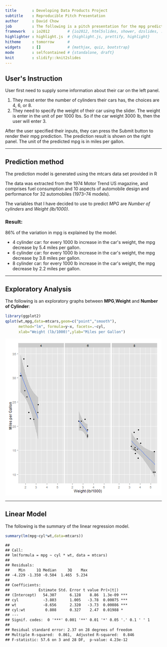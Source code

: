```yaml
---
title       : Developing Data Products Project 
subtitle    : Reproducible Pitch Presentation 
author      : David Chow
job         : The following is a pitch presentation for the mpg predictition application. 
framework   : io2012        # {io2012, html5slides, shower, dzslides, ...}
highlighter : highlight.js  # {highlight.js, prettify, highlight}
hitheme     : tomorrow      # 
widgets     : []            # {mathjax, quiz, bootstrap}
mode        : selfcontained # {standalone, draft}
knit        : slidify::knit2slides
---
```


## User's Instruction

User first need to supply some information about their car on the left panel.      
1. They must enter the number of cylinders their cars has, the choices are 4, 6, or 8.       
2. They need to specify the weight of their car using the slider. The weight is enter in the unit of per 1000 lbs. So if the car weight 3000 lb, then the user will enter 3.     
      
After the user specified their inputs, they can press the Submit button to render their mpg prediction. The prediction result is shown on the right panel. The unit of the predicted mpg is in miles per gallon.

---

## Prediction method

The prediction model is generated using the mtcars data set provided in R    

The data was extracted from the 1974 Motor Trend US magazine, and comprises fuel consumption and 10 aspects of automobile design and performance for 32 automobiles (1973–74 models).  

The variables that I have decided to use to predict *MPG* are *Number of cylinders* and *Weight (lb/1000)*.        

### Result:   
86% of the variation in mpg is explained by the model.          
* 4 cylinder car: for every 1000 lb increase in the car's weight, the mpg decrease by 5.4 miles per gallon.      
* 6 cylinder car: for every 1000 lb increase in the car's weight, the mpg decrease by 3.8 miles per gallon.      
* 8 cylinder car: for every 1000 lb increase in the car's weight, the mpg decrease by 2.2 miles per gallon.

---

## Exploratory Analysis

The following is an exploratory graphs between **MPG**,**Weight** and **Number of Cylinder**:    


```r
library(ggplot2)
qplot(wt,mpg,data=mtcars,geom=c("point","smooth"),
      method="lm", formula=y~x, facets=.~cyl,
      xlab="Weight (lb/1000)",ylab="Miles per Gallon")
```

![plot of chunk ggplot](assets/fig/ggplot.png) 


---

## Linear Model

The following is the summary of the linear regression model.   

```r
summary(lm(mpg~cyl*wt,data=mtcars))
```

```
## 
## Call:
## lm(formula = mpg ~ cyl * wt, data = mtcars)
## 
## Residuals:
##    Min     1Q Median     3Q    Max 
## -4.229 -1.350 -0.504  1.465  5.234 
## 
## Coefficients:
##             Estimate Std. Error t value Pr(>|t|)    
## (Intercept)   54.307      6.128    8.86  1.3e-09 ***
## cyl           -3.803      1.005   -3.78  0.00075 ***
## wt            -8.656      2.320   -3.73  0.00086 ***
## cyl:wt         0.808      0.327    2.47  0.01988 *  
## ---
## Signif. codes:  0 '***' 0.001 '**' 0.01 '*' 0.05 '.' 0.1 ' ' 1
## 
## Residual standard error: 2.37 on 28 degrees of freedom
## Multiple R-squared:  0.861,	Adjusted R-squared:  0.846 
## F-statistic: 57.6 on 3 and 28 DF,  p-value: 4.23e-12
```

    



